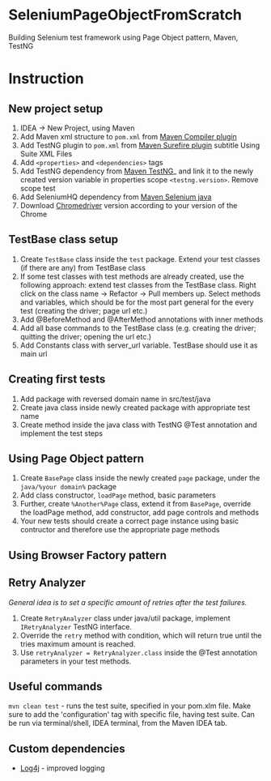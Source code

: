 # SeleniumPageObjectFromScratch
Building Selenium test framework using Page Object pattern, Maven, TestNG

# Instruction
## New project setup
1. IDEA -> New Project, using Maven
2. Add Maven xml structure to `pom.xml` from [Maven Compiler plugin](https://maven.apache.org/plugins/maven-compiler-plugin/examples/set-compiler-source-and-target.html)
3. Add TestNG plugin to `pom.xml` from [Maven Surefire plugin](https://maven.apache.org/surefire/maven-surefire-plugin/examples/testng.html) subtitle Using Suite XML Files
4. Add `<properties>` and `<dependencies>` tags
5. Add TestNG dependency from [Maven TestNG](https://mvnrepository.com/artifact/org.testng/testng)_ and link it to the newly created version variable in properties scope `<testng.version>`. Remove scope test
6. Add SeleniumHQ dependency from [Maven Selenium java](https://mvnrepository.com/artifact/org.seleniumhq.selenium/selenium-java)
7. Download [Chromedriver](https://chromedriver.chromium.org/downloads) version according to your version of the Chrome

## TestBase class setup
1. Create `TestBase` class inside the `test` package. Extend your test classes (if there are any) from TestBase class
2. If some test classes with test methods are already created, use the following approach: extend test classes from the TestBase class. Right click on the class name -> Refactor -> Pull members up. Select methods and variables, which should be for the most part general for the every test (creating the driver; page url etc.) 
3. Add @BeforeMethod and @AfterMethod annotations with inner methods
4. Add all base commands to the TestBase class (e.g. creating the driver; quitting the driver; opening the url etc.)
5. Add Constants class with server_url variable. TestBase should use it as main url

## Creating first tests
1. Add package with reversed domain name in src/test/java
2. Create java class inside newly created package with appropriate test name
3. Create method inside the java class with TestNG @Test annotation and implement the test steps

## Using Page Object pattern
1. Create `BasePage` class inside the newly created `page` package, under the `java/%your domain%` package
2. Add class constructor, `loadPage` method, basic parameters
3. Further, create `%Another%Page` class, extend it from `BasePage`, override the loadPage method, add constructor, add page controls and methods
4. Your new tests should create a correct page instance using basic contructor and therefore use the appropriate page methods

## Using Browser Factory pattern

## Retry Analyzer
*General idea is to set a specific amount of retries after the test failures.*
1. Create `RetryAnalyzer` class under java/util package, implement `IRetryAnalyzer` TestNG interface.
2. Override the `retry` method with condition, which will return true until the tries maximum amount is reached.
3. Use `retryAnalyzer = RetryAnalyzer.class` inside the @Test annotation parameters in your test methods.

## Useful commands
`mvn clean test` - runs the test suite, specified in your pom.xlm file. Make sure to add the 'configuration' tag with specific file, having test suite. Can be run via terminal/shell, IDEA terminal, from the Maven IDEA tab.

## Custom dependencies
* [Log4j](https://mvnrepository.com/artifact/org.apache.logging.log4j/log4j/2.13.3) - improved logging

